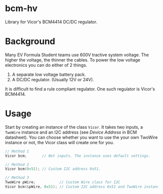 # bcm-hv
Library for Vicor's BCM4414 DC/DC regulator.

# Background
Many EV Formula Student teams use 600V tractive system voltage. The higher the voltage, the thinner the cables. 
To power the low voltage electronics you can do either of 2 things. 

1. A separate low voltage battery pack. 
2. A DC/DC regulator. (Usually 12V or 24V).

It is difficult to find a rule compliant regulator. One such regulator is Vicor's BCM4414. 

# Usage

Start by creating an instance of the class `Vicor`. It takes two inputs, a `TwoWire` instance and an I2C address (see *Device Address* in BCM datasheet). You can choose whether you want to use the your own TwoWire instance or not, the Vicor class will create one for you.

```cpp
// Method 1
Vicor bcm;       // Not inputs. The instance uses default settings.

// Method 2
Vicor bcm(0x51); // Custom I2C address 0x51.

// Method 3
TwoWire pWire;           // Custom Wire class for I2C
Vicor bcm(&pWire, 0x51); // Custom I2C address 0x51 and TwoWire instance.

```
